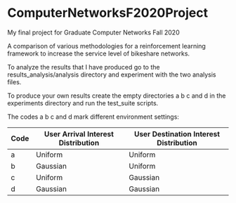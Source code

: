 # ComputerNetworksF2020Project
My final project for Graduate Computer Networks Fall 2020

A comparison of various methodologies for a reinforcement learning framework to increase the service level of bikeshare networks.

To analyze the results that I have produced go to the results_analysis/analysis directory and experiment with the two analysis files. 


To produce your own results create the empty directories a b c and d in the experiments directory and run the test_suite scripts.


The codes a b c and d mark different environment settings:
 
 
 | Code | User Arrival Interest Distribution | User Destination Interest Distribution |
 |------|------------------------------------|----------------------------------------|
 | a    | Uniform | Uniform |
 | b | Gaussian | Uniform |
 | c | Uniform | Gaussian |
 | d | Gaussian | Gaussian |
